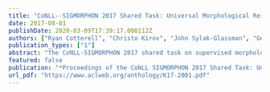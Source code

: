 ```yaml
---
title: "CoNLL--SIGMORPHON 2017 Shared Task: Universal Morphological Reinflection in 52 Languages"
date: 2017-08-01
publishDate: 2020-03-09T17:39:17.000112Z
authors: ["Ryan Cotterell", "Christo Kirov", "John Sylak-Glassman", "Géraldine Walther", "Ekaterina Vylomova", "Patrick Xia", "Manaal Faruqui", "Sandra Kübler", "David Yarowsky", "Jason Eisner", "Mans Hulden"]
publication_types: ["1"]
abstract: "The CoNLL-SIGMORPHON 2017 shared task on supervised morphological generation required systems to be trained and tested in each of 52 typologically diverse languages. In sub-task 1, submitted systems were asked to predict a specific inflected form of a given lemma. In sub-task 2, systems were given a lemma and some of its specific inflected forms, and asked to complete the inflectional paradigm by predicting all of the remaining inflected forms. Both sub-tasks included high, medium, and low-resource conditions. Sub-task 1 received 24 system submissions, while sub-task 2 received 3 system submissions. Following the success of neural sequence-to-sequence models in the SIGMORPHON 2016 shared task, all but one of the submissions included a neural component. The results show that high performance can be achieved with small training datasets, so long as models have appropriate inductive bias or make use of additional unlabeled data or synthetic data. However, different biasing and data augmentation resulted in non-identical sets of inflected forms being predicted correctly, suggesting that there is room for future improvement."
featured: false
publication: "*Proceedings of the CoNLL SIGMORPHON 2017 Shared Task: Universal Morphological Reinflection*"
url_pdf: "https://www.aclweb.org/anthology/K17-2001.pdf"
---
```


